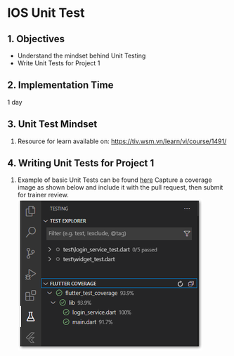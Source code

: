 # IOS Unit Test
## 1. Objectives
- Understand the mindset behind Unit Testing
- Write Unit Tests for Project 1

## 2. Implementation Time
1 day

## 3. Unit Test Mindset
1. Resource for learn available on: https://tiv.wsm.vn/learn/vi/course/1491/

## 4. Writing Unit Tests for Project 1
1. Example of basic Unit Tests can be found [here](https://github.com/awesome-academy/movie_db_flutter_bloc_clean/tree/develop/test)
    Capture a coverage image as shown below and include it with the pull request, then submit for trainer review.
    ![Coverage Image](image.png)
